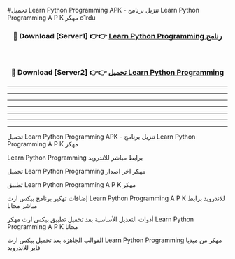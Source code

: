 #تحميل Learn Python Programming  APK - تنزيل برنامج Learn Python Programming  A P K مهكر o1rdu 



<div align="center">
<h3>🔴 Download [Server1] 👉👉 <a href="https://apkdownload10.web.app/?title=Learn Python Programming ">Learn Python Programming  رنامج</a></h3><br>

<h3>🔴 Download [Server2] 👉👉 <a href="https://apkdownload10.web.app/?title=Learn Python Programming ">تحميل Learn Python Programming  </a></h3>
</div>


----------------------------------------------------------

----------------------------------------------------------

----------------------------------------------------------

----------------------------------------------------------

----------------------------------------------------------

----------------------------------------------------------

----------------------------------------------------------

تحميل Learn Python Programming  APK - تنزيل برنامج Learn Python Programming  A P K مهكر

Learn Python Programming  برابط مباشر للاندرويد

تحميل Learn Python Programming  مهكر اخر اصدار

تطبيق Learn Python Programming  A P K مهكر

إضافات تهكير برنامج بيكس ارت Learn Python Programming  A P K للاندرويد برابط مباشر مجانا

أدوات التعديل الأساسية بعد تحميل تطبيق بيكس ارت مهكر Learn Python Programming  A P K مجانا

القوالب الجاهزة بعد تحميل بيكس ارت Learn Python Programming  مهكر من ميديا فاير للاندرويد



